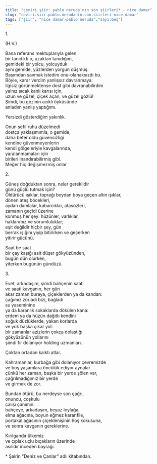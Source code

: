```yaml
---
title: "çeviri şiir: pablo neruda'nın son şiirleri* - nice damar"
slug: "ceviri.siir.pablo.nerudanin.son.siirleri-nice.damar"
tags: ["şiir", "nice damar-pablo neruda","sayı:beş"]
---
```


1\.

(H.V.)

Bana referans mektuplarıyla gelen  
bir tanıdıktı o, uzaktan tanıdığım,\
gemideki bir yolcu, yolcuyduk\
aynı gemide, yüzlerden yorgun düşmüş.\
Başımdan savmak istedim onu-olanaksızdı bu.\
Böyle, karar verdim yanlışsız davranmaya:\
ilgisiz görünmektense dost gibi davranabilirdim\
yalnız sıcak kanlı karısı için,\
uzun ve güzel, çiçek açan, ve güzel gözlü!\
Şimdi, bu gezinin acıklı öyküsünde\
anladım yanlış yaptığımı.

Yersizdi gösterdiğim yakınlık.

Onun sefil ruhu düzelmedi\
dostça yaklaşımımla, o gemide,\
daha beter oldu güvensizliği\
kendine güvenmeyenlerin\
kendi gölgeleriyle kavgalarında,\
yaralanmamaları için\
birileri inandırabilirmiş gibi.\
Meğer hiç değişmezmiş onlar

2\.

Güneş doğduktan sonra, neler gereklidir\
günü güçlü tutmak için?\
Öldürücü ışıklar, toprağı boydan boya geçen altın ışıklar,\
dönen ateş böcekleri,\
aydan damlalar, kabarcıklar, atasözleri,\
zamanın geçidi üzerine\
konmuş her şey: hüzünler, varlıklar,\
haklarımız ve sorumluluklar;\
eşit değildir hiçbir şey, gün\
berrak ışığını yiyip bitirirken ve geçerken\
yitirir gücünü.

Saat be saat\
bir çay kaşığı asit düşer gökyüzünden,\
bugün dün olurken,\
yiterken bugünün gündüzü.

3\.

Evet, arkadaşım, şimdi bahçenin saati\
ve saati kavganın, her gün\
akar zaman buraya, çiçeklerden ya da kandan:\
çağımız zorladı bizi, bağladı\
su yaseminine\
ya da karanlık sokaklarda dökülen kana:\
erdem ya da hüzün dağıttı kendini\
soğuk düzlüklerde, yakan korlarda\
ve yok başka çıkar yol:\
bir zamanlar azizlerin çokça dolaştığı\
gökyüzünün yollarını\
şimdi fır dolanıyor holding uzmanları.

Çoktan ortadan kalktı atlar.

Kahramanlar, kurbağa gibi dolanıyor çevremizde\
ve boş yaşamlara öncülük ediyor aynalar\
çünkü her zaman, başka bir yerde şölen var,\
çağrılmadığımız bir yerde\
ve girmek de zor.

Bundan ötürü, bu nerdeyse son çağrı,\
onuncu, coşkulu\
çalışı çanımın:\
bahçeye, arkadaşım, beyaz leylağa,\
elma ağacına, boyun eğmez karanfile,\
portakal ağacının çiçeklenişinin hoş kokusuna,\
ve sonra kavganın gereklerine.

Kırılgandır ülkemiz\
ve çıplak uçlu bıçakların üzerinde\
asılıdır inceden bayrağı.

\* Şairin "Deniz ve Çanlar" adlı kitabından.
